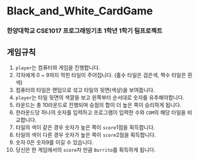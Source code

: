 # Black_and_White_CardGame
### 한양대학교 CSE1017 프로그래밍기초 1학년 1학기 팀프로젝트
###
## 게임규칙

1. `player`는 컴퓨터와 게임을 진행합니다.
2. 각자에게 0 ~ 9까지 적힌 타일이 주어집니다. (홀수 타일은 검은색, 짝수 타일은 흰색)
3. 컴퓨터의 타일은 랜덤으로 섞고 타일의 뒷면(색상)을 보여줍니다. 
4. `player`는 타일 뒷면의 색깔을 보고 왼쪽부터 순서대로 숫자를 유추해야합니다. 
5. 라운드는 총 10라운드로 진행되며 승점의 합이 더 높은 쪽이 승리하게 됩니다.
6. 한라운드당 하나의 숫자를 입력하고 프로그램이 입력한 수와 `COM`의 해당 타일을 비교합니다.
7. 타일의 색이 같은 경우 숫자가 높은 쪽이 `score`1점을 획득합니다.
8. 타일의 색이 다른 경우 숫자가 높은 쪽이 `score`2점을 획득합니다.
9. 숫자 0은 숫자9를 이길 수 있습니다.
10. 당신은 한 게임에서의 `score`차 만큼 `Burrito`를 획득하게 됩니다.
